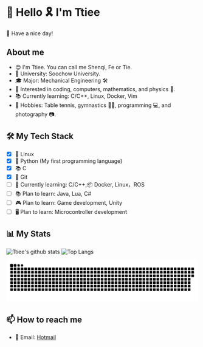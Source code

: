 # 👋 Hello 🎗️ I'm Ttiee

🎇 Have a nice day! 

## About me

- 😊 I'm Ttiee. You can call me Shenqi, Fe or Tie.
- 🏫 University: Soochow University.
- 🎓 Major: Mechanical Engineering 🛠️
- 🧠 Interested in coding, computers, mathematics, and physics 🧪.
- 📚 Currently learning: C/C++, Linux, Docker, Vim
- 🏓 Hobbies: Table tennis, gymnastics 🤸‍♀️, programming 💻, and photography 📷.

## 🛠️ My Tech Stack

- [x] 🐧 Linux
- [x] 🐍 Python (My first programming language)
- [x] 📚 C
- [x] 🌳 Git
- [ ] 🐧 Currently learning: C/C++,📦 Docker, Linux，ROS
- [ ] 📚 Plan to learn: Java, Lua, C#
- [ ] 🎮 Plan to learn: Game development, Unity
- [ ] 🖥️ Plan to learn: Microcontroller development

## 📊 My Stats

<!-- ![Ttiee's GitHub stats](https://github-readme-stats.vercel.app/api?username=Ttiee&show_icons=true&theme=radical)
![Top Langs](https://github-readme-stats.vercel.app/api/top-langs/?username=Ttiee&layout=compact&theme=radical) -->
![Ttiee's github stats](https://github-readme-stats.vercel.app/api?username=ttiee&show_icons=true&theme=transparent&include_all_commits=true&count_private=true&line_height=20) ![Top Langs](https://github-readme-stats.vercel.app/api/top-langs/?username=ttiee&theme=transparent&layout=compact&hide=html,css,javascript)

<a href="https://github.com/ttiee"><img src="contributions.svg"></a>

## 📫 How to reach me

- 📧 Email: [Hotmail](mailto:shrenqi@hotmail.com)